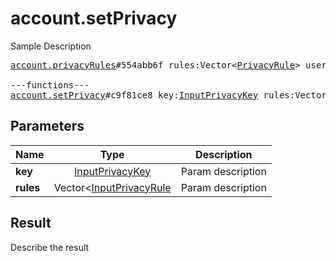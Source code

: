 # account.setPrivacy

Sample Description

<pre>
<a href="../constructor/account.privacyRules">account.privacyRules</a>#554abb6f rules:Vector&lt;<a href="../type/PrivacyRule.md">PrivacyRule</a>&gt; users:Vector&lt;<a href="../type/User.md">User</a>&gt; = <a href="../type/account.PrivacyRules.md">account.PrivacyRules</a>;

---functions---
<a href="../method/account.setPrivacy.md">account.setPrivacy</a>#c9f81ce8 key:<a href="../type/InputPrivacyKey.md">InputPrivacyKey</a> rules:Vector&lt;<a href="../type/InputPrivacyRule.md">InputPrivacyRule</a>&gt; = <a href="../type/account.PrivacyRules.md">account.PrivacyRules</a>;
</pre>

## Parameters

| Name | Type | Description |
|------|:----:|-------------|
| **key** | [InputPrivacyKey](../type/InputPrivacyKey.md) | Param description |
| **rules** | Vector<[InputPrivacyRule](../type/InputPrivacyRule.md) | Param description |

## Result

Describe the result

